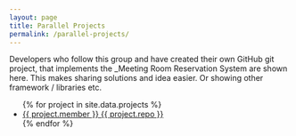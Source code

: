 ```yaml
---
layout: page
title: Parallel Projects
permalink: /parallel-projects/
---
```

Developers who follow this group and have created their own GitHub git project, that implements the _Meeting Room Reservation System are shown here. This makes sharing solutions and idea easier. Or showing other framework / libraries etc.

<ul>
{% for project in site.data.projects %}
  <li>
    <a href="https://github.com/{{ project.member }}">
      {{ project.member }}
    </a>
    <a href="https://github.com/{{ project.repo }}">
      {{ project.repo }}
    </a>
  </li>
{% endfor %}
</ul>

